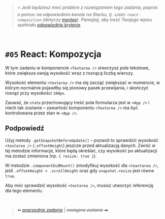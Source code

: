 > :star: *Jeśli będziesz mieć problem z rozwiązaniem tego zadania, poproś o pomoc na odpowiednim kanale na Slacku, tj. `s2e03-react-composition` (dotyczy [mentee](https://devmentor.pl/mentoring-javascript/)). Pamiętaj, aby treść Twojego wpisu spełniała [odpowiednie kryteria](https://devmentor.pl/jak-prosic-o-pomoc/).*

&nbsp;

# `#05` React: Kompozycja


W tym zadaniu w komponencie `<Textarea />` stworzysz pole tekstowe, które zwiększa swoją wysokość wraz z rosnącą liczbą wierszy.

Wysokość elementu `<textarea />` ma się zacząć zwiększać w momencie, w którym normalnie pojawiłby się pionowy pasek przewijania, i skończyć rosnąć przy wysokości `100px`.

Zauważ, że `state` przechowujący treść pola formularza jest w `<App />` i niech tak zostanie – zawartość komponentu `<Textarea />` ma być kontrolowana przez stan w `<App />`. 

## Podpowiedź

Użyj metody `.getSnapshotBeforeUpdate()` – pozwoli to sprawdzić wysokość `<textarea />` (`.offsetHeight`) jeszcze przed aktualizacją danych. Zwróć w tej metodzie informacje, które będą określać, czy wysokość po aktualizacji ma zostać zmieniona (np. `{ resize: true }`).

W metodzie `.componentDidMount()` zmodyfikuj wysokość dla `<teaxtarea />`, jeśli `.offsetHeight < .scrollHeight` oraz gdy `snapshot.resize` jest równe `true`.

Aby móc sprawdzić wysokość `<textarea />`, musisz utworzyć referencję dla tego elementu.

&nbsp;

> :arrow_left: [*poprzednie zadanie*](./../04) | ~~*następne zadanie*~~ :arrow_right:
